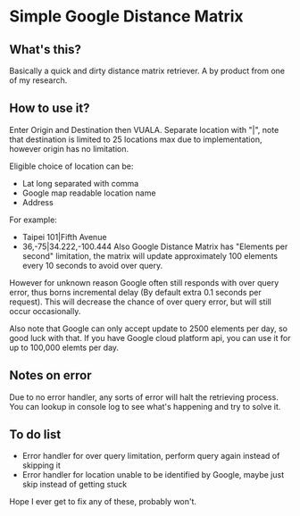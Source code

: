# Simple Google Distance Matrix
## What's this?
Basically a quick and dirty distance matrix retriever. A by product from one of my research.

## How to use it?
Enter Origin and Destination then VUALA. Separate location with "|", note that destination is limited to 25 locations max due to implementation, however origin has no limitation.


Eligible choice of location can be:
*    Lat long separated with comma
*    Google map readable location name
*    Address

For example:
*    Taipei 101|Fifth Avenue
*    36,-75|34.222,-100.444
Also Google Distance Matrix has "Elements per second" limitation, the matrix will update approximately 100 elements every 10 seconds to avoid over query.


However for unknown reason Google often still responds with over query error, thus borns incremental delay (By default extra 0.1 seconds per request). This will decrease the chance of over query error, but will still occur occasionally.


Also note that Google can only accept update to 2500 elements per day, so good luck with that. If you have Google cloud platform api, you can use it for up to 100,000 elemts per day.

## Notes on error
Due to no error handler, any sorts of error will halt the retrieving process. You can lookup in console log to see what's happening and try to solve it.

## To do list
* Error handler for over query limitation, perform query again instead of skipping it
* Error handler for location unable to be identified by Google, maybe just skip instead of getting stuck

Hope I ever get to fix any of these, probably won't.
